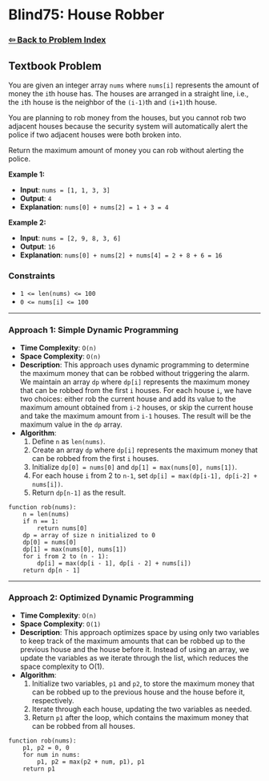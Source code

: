 # Blind75: House Robber

### [⇦ Back to Problem Index](../../index.md)

## Textbook Problem

You are given an integer array `nums` where `nums[i]` represents the amount of money the `i`th house has. The houses are arranged in a straight line, i.e., the `i`th house is the neighbor of the `(i-1)`th and `(i+1)`th house.

You are planning to rob money from the houses, but you cannot rob two adjacent houses because the security system will automatically alert the police if two adjacent houses were both broken into.

Return the maximum amount of money you can rob without alerting the police.

**Example 1:**

- **Input**: `nums = [1, 1, 3, 3]`
- **Output**: `4`
- **Explanation**: `nums[0] + nums[2] = 1 + 3 = 4`

**Example 2:**

- **Input**: `nums = [2, 9, 8, 3, 6]`
- **Output**: `16`
- **Explanation**: `nums[0] + nums[2] + nums[4] = 2 + 8 + 6 = 16`

### Constraints

- `1 <= len(nums) <= 100`
- `0 <= nums[i] <= 100`

---

### Approach 1: Simple Dynamic Programming

- **Time Complexity**: `O(n)`
- **Space Complexity**: `O(n)`
- **Description**: This approach uses dynamic programming to determine the maximum money that can be robbed without triggering the alarm. We maintain an array `dp` where `dp[i]` represents the maximum money that can be robbed from the first `i` houses. For each house `i`, we have two choices: either rob the current house and add its value to the maximum amount obtained from `i-2` houses, or skip the current house and take the maximum amount from `i-1` houses. The result will be the maximum value in the `dp` array.
- **Algorithm**:
  1. Define `n` as `len(nums)`.
  2. Create an array `dp` where `dp[i]` represents the maximum money that can be robbed from the first `i` houses.
  3. Initialize `dp[0] = nums[0]` and `dp[1] = max(nums[0], nums[1])`.
  4. For each house `i` from 2 to `n-1`, set `dp[i] = max(dp[i-1], dp[i-2] + nums[i])`.
  5. Return `dp[n-1]` as the result.

```pseudo
function rob(nums):
    n = len(nums)
    if n == 1:
        return nums[0]
    dp = array of size n initialized to 0
    dp[0] = nums[0]
    dp[1] = max(nums[0], nums[1])
    for i from 2 to (n - 1):
        dp[i] = max(dp[i - 1], dp[i - 2] + nums[i])
    return dp[n - 1]
```

---

### Approach 2: Optimized Dynamic Programming

- **Time Complexity**: `O(n)`
- **Space Complexity**: `O(1)`
- **Description**: This approach optimizes space by using only two variables to keep track of the maximum amounts that can be robbed up to the previous house and the house before it. Instead of using an array, we update the variables as we iterate through the list, which reduces the space complexity to O(1).
- **Algorithm**:
  1. Initialize two variables, `p1` and `p2`, to store the maximum money that can be robbed up to the previous house and the house before it, respectively.
  2. Iterate through each house, updating the two variables as needed.
  3. Return `p1` after the loop, which contains the maximum money that can be robbed from all houses.

```pseudo
function rob(nums):
    p1, p2 = 0, 0
    for num in nums:
        p1, p2 = max(p2 + num, p1), p1
    return p1
```
